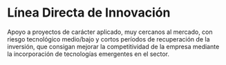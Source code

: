 # Línea Directa de Innovación
Apoyo a proyectos de carácter aplicado, muy cercanos al mercado, con riesgo tecnológico medio/bajo y cortos períodos de recuperación de la inversión, que consigan mejorar la competitividad de la empresa mediante la incorporación de tecnologías emergentes en el sector.